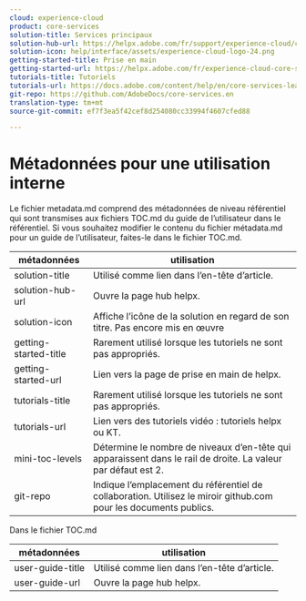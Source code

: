 ```yaml
---
cloud: experience-cloud
product: core-services
solution-title: Services principaux
solution-hub-url: https://helpx.adobe.com/fr/support/experience-cloud/core-services.html
solution-icon: help/interface/assets/experience-cloud-logo-24.png
getting-started-title: Prise en main
getting-started-url: https://helpx.adobe.com/fr/experience-cloud-core-services/get-started.html
tutorials-title: Tutoriels
tutorials-url: https://docs.adobe.com/content/help/en/core-services-learn/tutorials/overview.html
git-repo: https://github.com/AdobeDocs/core-services.en
translation-type: tm+mt
source-git-commit: ef7f3ea5f42cef8d254080cc33994f4607cfed88

---
```



# Métadonnées pour une utilisation interne

Le fichier metadata.md comprend des métadonnées de niveau référentiel qui sont transmises aux fichiers TOC.md du guide de l’utilisateur dans le référentiel. Si vous souhaitez modifier le contenu du fichier métadata.md pour un guide de l’utilisateur, faites-le dans le fichier TOC.md.

| métadonnées | utilisation |
|--- |--- |
| solution-title | Utilisé comme lien dans l’en-tête d’article. |
| solution-hub-url | Ouvre la page hub helpx. |
| solution-icon | Affiche l’icône de la solution en regard de son titre. Pas encore mis en œuvre |
| getting-started-title | Rarement utilisé lorsque les tutoriels ne sont pas appropriés. |
| getting-started-url | Lien vers la page de prise en main de helpx. |
| tutorials-title | Rarement utilisé lorsque les tutoriels ne sont pas appropriés. |
| tutorials-url | Lien vers des tutoriels vidéo : tutoriels helpx ou KT. |
| mini-toc-levels | Détermine le nombre de niveaux d’en-tête qui apparaissent dans le rail de droite. La valeur par défaut est 2. |
| git-repo | Indique l’emplacement du référentiel de collaboration. Utilisez le miroir github.com pour les documents publics. |

Dans le fichier TOC.md

| métadonnées | utilisation |
|--- |--- |
| user-guide-title | Utilisé comme lien dans l’en-tête d’article. |
| user-guide-url | Ouvre la page hub helpx. |
